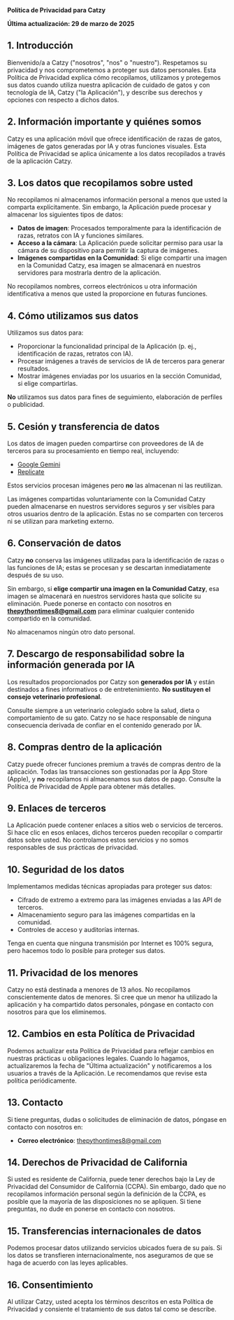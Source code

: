 

**Política de Privacidad para Catzy**

**Última actualización: 29 de marzo de 2025**

## 1. Introducción

Bienvenido/a a Catzy ("nosotros", "nos" o "nuestro"). Respetamos su privacidad y nos comprometemos a proteger sus datos personales. Esta Política de Privacidad explica cómo recopilamos, utilizamos y protegemos sus datos cuando utiliza nuestra aplicación de cuidado de gatos y con tecnología de IA, Catzy ("la Aplicación"), y describe sus derechos y opciones con respecto a dichos datos.

## 2. Información importante y quiénes somos

Catzy es una aplicación móvil que ofrece identificación de razas de gatos, imágenes de gatos generadas por IA y otras funciones visuales. Esta Política de Privacidad se aplica únicamente a los datos recopilados a través de la aplicación Catzy.

## 3. Los datos que recopilamos sobre usted

No recopilamos ni almacenamos información personal a menos que usted la comparta explícitamente. Sin embargo, la Aplicación puede procesar y almacenar los siguientes tipos de datos:

-   **Datos de imagen**: Procesados temporalmente para la identificación de razas, retratos con IA y funciones similares.
-   **Acceso a la cámara**: La Aplicación puede solicitar permiso para usar la cámara de su dispositivo para permitir la captura de imágenes.
-   **Imágenes compartidas en la Comunidad**: Si elige compartir una imagen en la Comunidad Catzy, esa imagen se almacenará en nuestros servidores para mostrarla dentro de la aplicación.

No recopilamos nombres, correos electrónicos u otra información identificativa a menos que usted la proporcione en futuras funciones.

## 4. Cómo utilizamos sus datos

Utilizamos sus datos para:

-   Proporcionar la funcionalidad principal de la Aplicación (p. ej., identificación de razas, retratos con IA).
-   Procesar imágenes a través de servicios de IA de terceros para generar resultados.
-   Mostrar imágenes enviadas por los usuarios en la sección Comunidad, si elige compartirlas.

**No** utilizamos sus datos para fines de seguimiento, elaboración de perfiles o publicidad.

## 5. Cesión y transferencia de datos

Los datos de imagen pueden compartirse con proveedores de IA de terceros para su procesamiento en tiempo real, incluyendo:

-   [Google Gemini](https://www.gemini.com/legal/privacy-policy)
-   [Replicate](https://replicate.com/privacy)

Estos servicios procesan imágenes pero **no** las almacenan ni las reutilizan.

Las imágenes compartidas voluntariamente con la Comunidad Catzy pueden almacenarse en nuestros servidores seguros y ser visibles para otros usuarios dentro de la aplicación. Estas no se comparten con terceros ni se utilizan para marketing externo.

## 6. Conservación de datos

Catzy **no** conserva las imágenes utilizadas para la identificación de razas o las funciones de IA; estas se procesan y se descartan inmediatamente después de su uso.

Sin embargo, si **elige compartir una imagen en la Comunidad Catzy**, esa imagen se almacenará en nuestros servidores hasta que solicite su eliminación. Puede ponerse en contacto con nosotros en **thepythontimes8@gmail.com** para eliminar cualquier contenido compartido en la comunidad.

No almacenamos ningún otro dato personal.

## 7. Descargo de responsabilidad sobre la información generada por IA

Los resultados proporcionados por Catzy son **generados por IA** y están destinados a fines informativos o de entretenimiento. **No sustituyen el consejo veterinario profesional**.

Consulte siempre a un veterinario colegiado sobre la salud, dieta o comportamiento de su gato. Catzy no se hace responsable de ninguna consecuencia derivada de confiar en el contenido generado por IA.

## 8. Compras dentro de la aplicación

Catzy puede ofrecer funciones premium a través de compras dentro de la aplicación. Todas las transacciones son gestionadas por la App Store (Apple), y **no** recopilamos ni almacenamos sus datos de pago. Consulte la Política de Privacidad de Apple para obtener más detalles.

## 9. Enlaces de terceros

La Aplicación puede contener enlaces a sitios web o servicios de terceros. Si hace clic en esos enlaces, dichos terceros pueden recopilar o compartir datos sobre usted. No controlamos estos servicios y no somos responsables de sus prácticas de privacidad.

## 10. Seguridad de los datos

Implementamos medidas técnicas apropiadas para proteger sus datos:

-   Cifrado de extremo a extremo para las imágenes enviadas a las API de terceros.
-   Almacenamiento seguro para las imágenes compartidas en la comunidad.
-   Controles de acceso y auditorías internas.

Tenga en cuenta que ninguna transmisión por Internet es 100% segura, pero hacemos todo lo posible para proteger sus datos.

## 11. Privacidad de los menores

Catzy no está destinada a menores de 13 años. No recopilamos conscientemente datos de menores. Si cree que un menor ha utilizado la aplicación y ha compartido datos personales, póngase en contacto con nosotros para que los eliminemos.

## 12. Cambios en esta Política de Privacidad

Podemos actualizar esta Política de Privacidad para reflejar cambios en nuestras prácticas u obligaciones legales. Cuando lo hagamos, actualizaremos la fecha de "Última actualización" y notificaremos a los usuarios a través de la Aplicación. Le recomendamos que revise esta política periódicamente.

## 13. Contacto

Si tiene preguntas, dudas o solicitudes de eliminación de datos, póngase en contacto con nosotros en:

-   **Correo electrónico**: thepythontimes8@gmail.com

## 14. Derechos de Privacidad de California

Si usted es residente de California, puede tener derechos bajo la Ley de Privacidad del Consumidor de California (CCPA). Sin embargo, dado que no recopilamos información personal según la definición de la CCPA, es posible que la mayoría de las disposiciones no se apliquen. Si tiene preguntas, no dude en ponerse en contacto con nosotros.

## 15. Transferencias internacionales de datos

Podemos procesar datos utilizando servicios ubicados fuera de su país. Si los datos se transfieren internacionalmente, nos aseguramos de que se haga de acuerdo con las leyes aplicables.

## 16. Consentimiento

Al utilizar Catzy, usted acepta los términos descritos en esta Política de Privacidad y consiente el tratamiento de sus datos tal como se describe.
